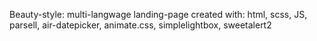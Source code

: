 Beauty-style: multi-langwage landing-page created with: html, scss, JS, parsell,
air-datepicker, animate.css, simplelightbox, sweetalert2
